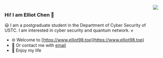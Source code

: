 <img align="right" src="https://github-readme-stats.vercel.app/api?username=ertuil&count_private=true&show_icons=true&line_height=25" />

### Hi! I am Elliot Chen 👋

:smiley: I am a postgraduate student in the Department of Cyber Security of USTC. I am interested in cyber security and quantum network. :fist:

- :globe_with_meridians: Welcome to [https://www.elliot98.top](https://www.elliot98.top)
- :email: Or contact me with [email](mailto:me@elliot98.top)
- :watermelon: Enjoy my life
